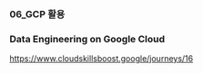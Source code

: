 ### 06_GCP 활용


###  Data Engineering on Google Cloud <br>
  https://www.cloudskillsboost.google/journeys/16
